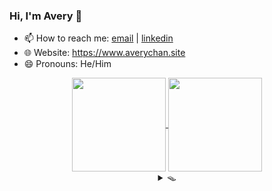 ### Hi, I'm Avery 👋

<!-- **Avery2/Avery2** is a ✨ _special_ ✨ repository because its `README.md` (this file) appears on your GitHub profile.

Here are some ideas to get you started: -->

- 📫 How to reach me: [email](mailto:justinaverychan@gmail.com) | [linkedin](https://www.linkedin.com/in/avery2/)
- 🌐 Website: https://www.averychan.site
- 😄 Pronouns: He/Him

<!-- [![GitHub stats](https://github-readme-stats.vercel.app/api?username=avery2&count_private=true&show_icons=true&hide=contribs,stars)](https://www.averychan.site/) -->
<!-- [![Top Langs](https://github-readme-stats.vercel.app/api/top-langs/?username=avery2&layout=compact)](https://www.averychan.site/) -->

<div align="center">
  <a href="https://www.averychan.site/" target="__blank">
    <img align="center" height="150" src="https://github-readme-stats.vercel.app/api?username=avery2&count_private=true&show_icons=true&hide=stars,issues" />
  </a>
  <a href="https://www.averychan.site/" target="__blank">
    <img align="center" height="150" src="https://github-readme-stats.vercel.app/api/top-langs/?username=avery2&layout=compact" />
  </a>
</div>

<!--   - 🔭 I’m currently working on  -->
<!--   - 👯 I’m looking to collaborate on  -->
<!--   - 🤔 I’m looking for help with  -->
<!--   - 💬 Tell me about  anything you find really interesting -->
<!--   - ⚡ Fun fact:  -->
<!--   - 🌱 I’m currently learning  R and ML classification problems -->
<!--   - 🎙 Random quotes I like (because I need content):
    > Being friends with someone for even a couple days will tell you more than companies could ever learn in interviews. [1] \
      Don't force things; just work on stuff you like with people you like. [1]
  
    > Tell me of difficulties surmounted, not those you stumble over and fall [2]

  [1]: http://www.paulgraham.com/start.html
  [2]: https://en.wikipedia.org/wiki/A_Crown_of_Swords -->

<div align="center">
  <details>
  <summary>🪤</summary>
  <div align="center"> 📦 Ha! You fell for it.</div>
    
  <details>
    <summary>💔 Where's the cheese?</summary> 🕵🏻‍♂ Find it. Use your senses.
    <details>
      <summary>👁</summary>
        <details>
        <summary>🚪</summary> 
          <details>
          <summary>   🚪</summary> 
            <details>
            <summary>🚪</summary> ...
            </details>
            <details>
            <summary>🚪</summary> ...
            </details>
            <details>
            <summary>🚪</summary> ...
            </details>
            <details>
            <summary>🚪</summary> ...
            </details>
            <details>
            <summary>🚪</summary> ...
            </details>
          </details>
          <details>
          <summary>🚪</summary> 
            <details>
            <summary>🚪</summary> ...
            </details>
            <details>
            <summary>🚪</summary> ...
            </details>
            <details>
            <summary>🚪</summary> ...
            </details>
            <details>
            <summary>🚪</summary> ...
            </details>
            <details>
            <summary>🚪</summary> ...
            </details>
          </details>
          <details>
          <summary>🚪</summary> 
            <details>
            <summary>🚪</summary> ...
            </details>
            <details>
            <summary>🚪</summary> ...
            </details>
            <details>
            <summary>🚪</summary> ...
            </details>
            <details>
            <summary>🚪</summary> ...
            </details>
            <details>
            <summary>🚪</summary> ...
            </details>
          </details>
          <details>
          <summary>🚪</summary> 
            <details>
            <summary>🚪</summary> ...
            </details>
            <details>
            <summary>🚪</summary> ...
            </details>
            <details>
            <summary>🚪</summary> ...
            </details>
            <details>
            <summary>🚪</summary> ...
            </details>
            <details>
            <summary>🚪</summary> ...
            </details>
          </details>
        </details>
        <details>
        <summary>🚪</summary> 
          <details>
          <summary>🚪</summary> 
            <details>
            <summary>🚪</summary> ...
            </details>
            <details>
            <summary>🚪</summary> ...
            </details>
            <details>
            <summary>🚪</summary> ...
            </details>
            <details>
            <summary>🚪</summary> ...
            </details>
            <details>
            <summary>🚪</summary> ...
            </details>
          </details>
          <details>
          <summary>🚪</summary> 
            <details>
            <summary>🚪</summary> ...
            </details>
            <details>
            <summary>🚪</summary> ...
            </details>
            <details>
            <summary>🚪</summary> ...
            </details>
            <details>
            <summary>🚪</summary> ...
            </details>
            <details>
            <summary>🚪</summary> ...
            </details>
          </details>
          <details>
          <summary>🚪</summary> 
            <details>
            <summary>🚪</summary> ...
            </details>
            <details>
            <summary>🚪</summary> ...
            </details>
            <details>
            <summary>🚪</summary> ...
            </details>
            <details>
            <summary>🚪</summary> ...
            </details>
            <details>
            <summary>🚪</summary> ...
            </details>
          </details>
          <details>
          <summary>🚪</summary> 
            <details>
            <summary>🚪</summary> ...
            </details>
            <details>
            <summary>🚪</summary> ...
            </details>
            <details>
            <summary>🚪</summary> ...
            </details>
            <details>
            <summary>🚪</summary> ...
            </details>
            <details>
            <summary>🚪</summary> ...
            </details>
          </details>
        </details>
        <details>
        <summary>🚪</summary> 
          <details>
          <summary>🚪</summary> 
            <details>
            <summary>🚪</summary> ...
            </details>
            <details>
            <summary>🚪</summary> ...
            </details>
            <details>
            <summary>🚪</summary> ...
            </details>
            <details>
            <summary>🚪</summary> ...
            </details>
            <details>
            <summary>🚪</summary> ...
            </details>
          </details>
          <details>
          <summary>🚪</summary> 
            <details>
            <summary>🚪</summary> ...
            </details>
            <details>
            <summary>🚪</summary> ...
            </details>
            <details>
            <summary>🚪</summary> ...
            </details>
            <details>
            <summary>🚪</summary> ...
            </details>
            <details>
            <summary>🚪</summary> ...
            </details>
          </details>
          <details>
          <summary>🚪</summary> 
            <details>
            <summary>🚪</summary> ...
            </details>
            <details>
            <summary>🚪</summary> ...
            </details>
            <details>
            <summary>🚪</summary> ...
            </details>
            <details>
            <summary>🚪</summary> ...
            </details>
            <details>
            <summary>🚪</summary> ...
            </details>
          </details>
          <details>
          <summary>🚪</summary> 
            <details>
            <summary>🚪</summary> ...
            </details>
            <details>
            <summary>🚪</summary> ...
            </details>
            <details>
            <summary>🚪</summary> ...
            </details>
            <details>
            <summary>🚪</summary> ...
            </details>
            <details>
            <summary>🚪</summary> ...
            </details>
          </details>
        </details>
    </details><details>
      <summary>👃</summary>
        <details>
        <summary>💨</summary> 
          <details>
          <summary>💨💨</summary> 
            <details>
            <summary>💨💨💨</summary> ...
            </details>
            <details>
            <summary>💨💨💨</summary> ...
            </details>
            <details>
            <summary>💨💨💨</summary> ...
            </details>
            <details>
            <summary>💨💨💨</summary> ...
            </details>
            <details>
            <summary>💨💨💨</summary> ...
            </details>
          </details>
          <details>
          <summary>💨💨</summary> 
            <details>
            <summary>💨💨💨</summary> ...
            </details>
            <details>
            <summary>💨💨💨</summary> ...
            </details>
            <details>
            <summary>💨💨💨</summary> ...
            </details>
            <details>
            <summary>💨💨💨</summary> ...
            </details>
            <details>
            <summary>💨💨💨</summary> ...
            </details>
          </details>
          <details>
          <summary>💨💨</summary> 
            <details>
            <summary>💨💨💨</summary> ...
            </details>
            <details>
            <summary>💨💨💨</summary> ...
            </details>
            <details>
            <summary>💨💨💨</summary> ...
            </details>
            <details>
            <summary>💨💨💨</summary> ...
            </details>
            <details>
            <summary>💨💨💨</summary> ...
            </details>
          </details>
          <details>
          <summary>💨💨</summary> 
            <details>
            <summary>💨💨💨</summary> ...
            </details>
            <details>
            <summary>💨💨💨</summary> ...
            </details>
            <details>
            <summary>💨💨💨</summary> ...
            </details>
            <details>
            <summary>💨💨💨</summary> ...
            </details>
            <details>
            <summary>💨💨💨</summary> ...
            </details>
          </details>
        </details>
        <details>
        <summary>💨💨</summary> 
          <details>
          <summary>💨💨</summary> 
            <details>
            <summary>💨💨💨</summary> ...
            </details>
            <details>
            <summary>💨💨💨</summary> ...
            </details>
            <details>
            <summary>💨💨💨</summary> ...
            </details>
            <details>
            <summary>💨💨💨</summary> ...
            </details>
            <details>
            <summary>💨💨💨</summary> ...
            </details>
          </details>
          <details>
          <summary>💨💨</summary> 
            <details>
            <summary>💨💨💨</summary> ...
            </details>
            <details>
            <summary>💨💨💨</summary> ...
            </details>
            <details>
            <summary>💨💨💨</summary> ...
            </details>
            <details>
            <summary>💨💨💨</summary> ...
            </details>
            <details>
            <summary>💨💨💨</summary> ...
            </details>
          </details>
          <details>
          <summary>💨💨💨</summary> 
            <details>
            <summary>💨💨💨</summary> ...
            </details>
            <details>
            <summary>💨💨💨</summary> ...
            </details>
            <details>
            <summary>💨💨💨💨</summary> 🧀 Well done. You have almost as much free time as me.
            </details>
            <details>
            <summary>💨💨💨</summary> ...
            </details>
            <details>
            <summary>💨💨💨</summary> ...
            </details>
          </details>
          <details>
          <summary>💨💨</summary> 
            <details>
            <summary>💨💨💨</summary> ...
            </details>
            <details>
            <summary>💨💨💨</summary> ...
            </details>
            <details>
            <summary>💨💨💨</summary> ...
            </details>
            <details>
            <summary>💨💨💨</summary> ...
            </details>
            <details>
            <summary>💨💨💨</summary> ...
            </details>
          </details>
        </details>
        <details>
        <summary>💨</summary> 
          <details>
          <summary>💨💨</summary> 
            <details>
            <summary>💨💨💨</summary> ...
            </details>
            <details>
            <summary>💨💨💨</summary> ...
            </details>
            <details>
            <summary>💨💨💨</summary> ...
            </details>
            <details>
            <summary>💨💨💨</summary> ...
            </details>
            <details>
            <summary>💨💨💨</summary> ...
            </details>
          </details>
          <details>
          <summary>💨💨</summary> 
            <details>
            <summary>💨💨💨</summary> ...
            </details>
            <details>
            <summary>💨💨💨</summary> ...
            </details>
            <details>
            <summary>💨💨💨</summary> ...
            </details>
            <details>
            <summary>💨💨💨</summary> ...
            </details>
            <details>
            <summary>💨💨💨</summary> ...
            </details>
          </details>
          <details>
          <summary>💨💨</summary> 
            <details>
            <summary>💨💨💨</summary> ...
            </details>
            <details>
            <summary>💨💨💨</summary> ...
            </details>
            <details>
            <summary>💨💨💨</summary> ...
            </details>
            <details>
            <summary>💨💨💨</summary> ...
            </details>
            <details>
            <summary>💨💨💨</summary> ...
            </details>
          </details>
          <details>
          <summary>💨💨</summary> 
            <details>
            <summary>💨💨💨</summary> ...
            </details>
            <details>
            <summary>💨💨💨</summary> ...
            </details>
            <details>
            <summary>💨💨💨</summary> ...
            </details>
            <details>
            <summary>💨💨💨</summary> ...
            </details>
            <details>
            <summary>💨💨💨</summary> ...
            </details>
          </details>
        </details>
    </details>
  </details>
    
  </details>
</div>
